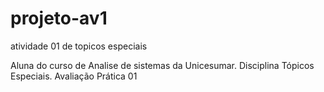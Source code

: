 # projeto-av1
atividade 01 de topicos especiais

Aluna do curso de Analise de sistemas da Unicesumar. Disciplina Tópicos Especiais. Avaliação Prática 01
